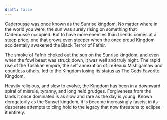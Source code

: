 ```yaml
---
draft: false
---
```

Caderousse was once known as the Sunrise kingdom. No matter where in the world you were, the sun was surely rising on something that Caderousse occupied. But to have more enemies than friends comes at a steep price, one that grows even steeper when the once proud Kingdom accidentally awakened the Black Terror of Fafnir.

The smoke of Fafnir choked out the sun on the Sunrise kingdom, and even when the fowl beast was struck down, it was well and truly night. The rapid rise of the Toshkan empire, the self annexation of LeBeaux Mishigamaw and countless others, led to the Kingdom losing its status as The Gods Favorite Kingdom.

Heavily religious, and slow to evolve, the Kingdom has been in a downward spiral of misrule, tyranny, and long held grudges. Forgiveness from the lands it once dominated is as slow and rare as the day is young. Known derogatorily as the Sunset kingdom, it is become increasingly fascist in its desperate attempts to cling hold to the legacy that now threatens to eclipse it entirely.